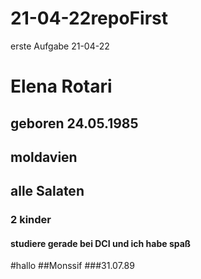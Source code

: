 # 21-04-22repoFirst
erste Aufgabe 21-04-22
# Elena  Rotari
## geboren 24.05.1985
## moldavien 
## alle Salaten 
### 2 kinder 
#### studiere gerade bei DCI und ich habe spaß


#hallo
##Monssif
###31.07.89

